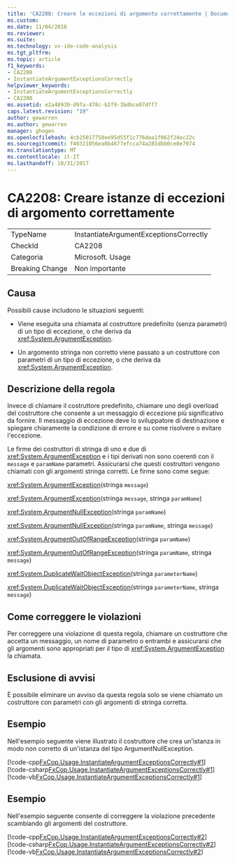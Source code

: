 ```yaml
---
title: 'CA2208: Creare le eccezioni di argomento correttamente | Documenti Microsoft'
ms.custom: 
ms.date: 11/04/2016
ms.reviewer: 
ms.suite: 
ms.technology: vs-ide-code-analysis
ms.tgt_pltfrm: 
ms.topic: article
f1_keywords:
- CA2208
- InstantiateArgumentExceptionsCorrectly
helpviewer_keywords:
- InstantiateArgumentExceptionsCorrectly
- CA2208
ms.assetid: e2a48939-d9fa-478c-b2f9-3bdbce07dff7
caps.latest.revision: "19"
author: gewarren
ms.author: gewarren
manager: ghogen
ms.openlocfilehash: 4cb25017750ee95d55f1c776dea1f062f24ec22c
ms.sourcegitcommit: f40311056ea0b4677efcca74a285dbb0ce0e7974
ms.translationtype: MT
ms.contentlocale: it-IT
ms.lasthandoff: 10/31/2017
---
```

# <a name="ca2208-instantiate-argument-exceptions-correctly"></a>CA2208: Creare istanze di eccezioni di argomento correttamente
|||  
|-|-|  
|TypeName|InstantiateArgumentExceptionsCorrectly|  
|CheckId|CA2208|  
|Categoria|Microsoft. Usage|  
|Breaking Change|Non importante|  
  
## <a name="cause"></a>Causa  
 Possibili cause includono le situazioni seguenti:  
  
-   Viene eseguita una chiamata al costruttore predefinito (senza parametri) di un tipo di eccezione, o che deriva da <xref:System.ArgumentException>.  
  
-   Un argomento stringa non corretto viene passato a un costruttore con parametri di un tipo di eccezione, o che deriva da <xref:System.ArgumentException>.  
  
## <a name="rule-description"></a>Descrizione della regola  
 Invece di chiamare il costruttore predefinito, chiamare uno degli overload del costruttore che consente a un messaggio di eccezione più significativo da fornire. Il messaggio di eccezione deve lo sviluppatore di destinazione e spiegare chiaramente la condizione di errore e su come risolvere o evitare l'eccezione.  
  
 Le firme dei costruttori di stringa di uno e due di <xref:System.ArgumentException> e i tipi derivati non sono coerenti con il `message` e `paramName` parametri. Assicurarsi che questi costruttori vengono chiamati con gli argomenti stringa corretti. Le firme sono come segue:  
  
 <xref:System.ArgumentException>(stringa `message`)  
  
 <xref:System.ArgumentException>(stringa `message`, stringa `paramName`)  
  
 <xref:System.ArgumentNullException>(stringa `paramName`)  
  
 <xref:System.ArgumentNullException>(stringa `paramName`, stringa `message`)  
  
 <xref:System.ArgumentOutOfRangeException>(stringa `paramName`)  
  
 <xref:System.ArgumentOutOfRangeException>(stringa `paramName`, stringa `message`)  
  
 <xref:System.DuplicateWaitObjectException>(stringa `parameterName`)  
  
 <xref:System.DuplicateWaitObjectException>(stringa `parameterName`, stringa `message`)  
  
## <a name="how-to-fix-violations"></a>Come correggere le violazioni  
 Per correggere una violazione di questa regola, chiamare un costruttore che accetta un messaggio, un nome di parametro o entrambi e assicurarsi che gli argomenti sono appropriati per il tipo di <xref:System.ArgumentException> la chiamata.  
  
## <a name="when-to-suppress-warnings"></a>Esclusione di avvisi  
 È possibile eliminare un avviso da questa regola solo se viene chiamato un costruttore con parametri con gli argomenti di stringa corretta.  
  
## <a name="example"></a>Esempio  
 Nell'esempio seguente viene illustrato il costruttore che crea un'istanza in modo non corretto di un'istanza del tipo ArgumentNullException.  
  
 [!code-cpp[FxCop.Usage.InstantiateArgumentExceptionsCorrectly#1](../code-quality/codesnippet/CPP/ca2208-instantiate-argument-exceptions-correctly_1.cpp)]
 [!code-csharp[FxCop.Usage.InstantiateArgumentExceptionsCorrectly#1](../code-quality/codesnippet/CSharp/ca2208-instantiate-argument-exceptions-correctly_1.cs)]
 [!code-vb[FxCop.Usage.InstantiateArgumentExceptionsCorrectly#1](../code-quality/codesnippet/VisualBasic/ca2208-instantiate-argument-exceptions-correctly_1.vb)]  
  
## <a name="example"></a>Esempio  
 Nell'esempio seguente consente di correggere la violazione precedente scambiando gli argomenti del costruttore.  
  
 [!code-cpp[FxCop.Usage.InstantiateArgumentExceptionsCorrectly#2](../code-quality/codesnippet/CPP/ca2208-instantiate-argument-exceptions-correctly_2.cpp)]
 [!code-csharp[FxCop.Usage.InstantiateArgumentExceptionsCorrectly#2](../code-quality/codesnippet/CSharp/ca2208-instantiate-argument-exceptions-correctly_2.cs)]
 [!code-vb[FxCop.Usage.InstantiateArgumentExceptionsCorrectly#2](../code-quality/codesnippet/VisualBasic/ca2208-instantiate-argument-exceptions-correctly_2.vb)]
